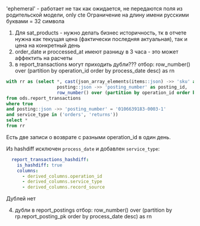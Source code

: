 'ephemeral' - работает не так как ожидается, не передаются поля из родительской модели, only cte
Ограничение на длину имени русскими буквами = 32 символа


1. Для sat_products - нужно делать бизнес историчность, тк в отчете нужна как текущая цена (фактически последняя актуальная), 
так и цена на конкретный день
2. order_date и proccessed_at имеют разницу в 3 часа - это может аффектить на расчеты
3. в report_transactions могут приходить дубли???
отбор: row_number() over (partition by operation_id order by process_date desc) as rn

```sql
with rr as (select *, cast(json_array_elements(items::json) ->> 'sku' as bigint) as sku,
                   posting::json ->> 'posting_number' as posting_id,
                   row_number() over (partition by operation_id order by process_date desc) as rn
from ods.report_transactions
where true
and posting::json ->> 'posting_number' = '0106639183-0003-1'
and service_type in ('orders', 'returns'))
select *
from rr
```

Есть две записи о возврате с разными operation_id в один день.

Из hashdiff исключен `process_date` и добавлен `service_type`:
```yaml
  report_transactions_hashdiff:
    is_hashdiff: true
    columns:
      - derived_columns.operation_id
      - derived_columns.service_type
      - derived_columns.record_source
```

Дублей нет


4. дубли в report_postings
отбор: row_number() over (partition by rp.report_posting_pk order by process_date desc) as rn